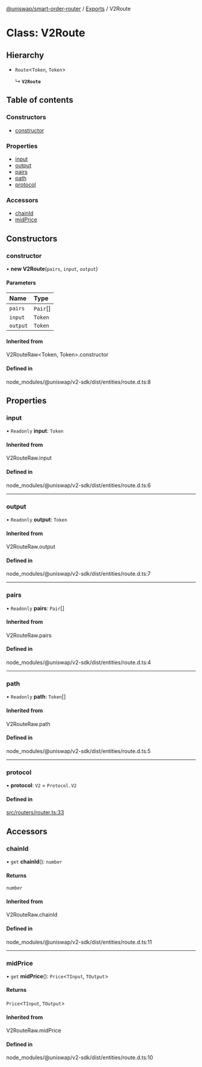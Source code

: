 [@uniswap/smart-order-router](../README.md) / [Exports](../modules.md) / V2Route

# Class: V2Route

## Hierarchy

- `Route`<`Token`, `Token`\>

  ↳ **`V2Route`**

## Table of contents

### Constructors

- [constructor](V2Route.md#constructor)

### Properties

- [input](V2Route.md#input)
- [output](V2Route.md#output)
- [pairs](V2Route.md#pairs)
- [path](V2Route.md#path)
- [protocol](V2Route.md#protocol)

### Accessors

- [chainId](V2Route.md#chainid)
- [midPrice](V2Route.md#midprice)

## Constructors

### constructor

• **new V2Route**(`pairs`, `input`, `output`)

#### Parameters

| Name | Type |
| :------ | :------ |
| `pairs` | `Pair`[] |
| `input` | `Token` |
| `output` | `Token` |

#### Inherited from

V2RouteRaw<Token, Token\>.constructor

#### Defined in

node_modules/@uniswap/v2-sdk/dist/entities/route.d.ts:8

## Properties

### input

• `Readonly` **input**: `Token`

#### Inherited from

V2RouteRaw.input

#### Defined in

node_modules/@uniswap/v2-sdk/dist/entities/route.d.ts:6

___

### output

• `Readonly` **output**: `Token`

#### Inherited from

V2RouteRaw.output

#### Defined in

node_modules/@uniswap/v2-sdk/dist/entities/route.d.ts:7

___

### pairs

• `Readonly` **pairs**: `Pair`[]

#### Inherited from

V2RouteRaw.pairs

#### Defined in

node_modules/@uniswap/v2-sdk/dist/entities/route.d.ts:4

___

### path

• `Readonly` **path**: `Token`[]

#### Inherited from

V2RouteRaw.path

#### Defined in

node_modules/@uniswap/v2-sdk/dist/entities/route.d.ts:5

___

### protocol

• **protocol**: `V2` = `Protocol.V2`

#### Defined in

[src/routers/router.ts:33](https://github.com/Uniswap/smart-order-router/blob/10190c3/src/routers/router.ts#L33)

## Accessors

### chainId

• `get` **chainId**(): `number`

#### Returns

`number`

#### Inherited from

V2RouteRaw.chainId

#### Defined in

node_modules/@uniswap/v2-sdk/dist/entities/route.d.ts:11

___

### midPrice

• `get` **midPrice**(): `Price`<`TInput`, `TOutput`\>

#### Returns

`Price`<`TInput`, `TOutput`\>

#### Inherited from

V2RouteRaw.midPrice

#### Defined in

node_modules/@uniswap/v2-sdk/dist/entities/route.d.ts:10
